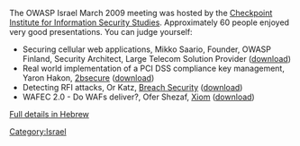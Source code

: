 The OWASP Israel March 2009 meeting was hosted by the [Checkpoint
Institute for Information Security
Studies](http://www.cs.tau.ac.il/cpiis/mission.html). Approximately 60
people enjoyed very good presentations. You can judge yourself:

  - Securing cellular web applications, Mikko Saario, Founder, OWASP
    Finland, Security Architect, Large Telecom Solution Provider
    ([download](Media:OWASP_Israel_-_March_2009_-_Mikko_Saario_-_Web_Application_Security_in_the_Mobile_World.pdf‎ "wikilink"))
  - Real world implementation of a PCI DSS compliance key management,
    Yaron Hakon, [2bsecure](http://www.2bsecure.co.il)
    ([download](Media:OWASP_Israel_-_March_2009_-_Yaron_Hakon_-_PCI_key_managment.pdf‎ "wikilink"))
  - Detecting RFI attacks, Or Katz, [Breach
    Security](http://www.breach.com)
    ([download](Media:OWASP_Israel_-_March_2009_-_Or_Katz_-_RFI_detection.pdf‎ "wikilink"))
  - WAFEC 2.0 - Do WAFs deliver?, Ofer Shezaf,
    [Xiom](http://www.xiom.com)
    ([download](Media:OWASP_Israel_-_March_2009_-_Ofer_Shezaf_-_Why_WAFs_fail.pdf‎ "wikilink"))

[Full details in Hebrew](http://www.xiom.com/owasp-meeting-26-3-2009)

[Category:Israel](Category:Israel "wikilink")
